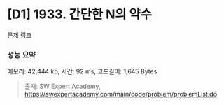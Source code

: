 # [D1] 1933. 간단한 N의 약수

[문제 링크](https://swexpertacademy.com/main/code/problem/problemDetail.do?contestProbId=AV5PhcWaAKIDFAUq) 

### 성능 요약

메모리: 42,444 kb, 시간: 92 ms, 코드길이: 1,645 Bytes



> 출처: SW Expert Academy, https://swexpertacademy.com/main/code/problem/problemList.do